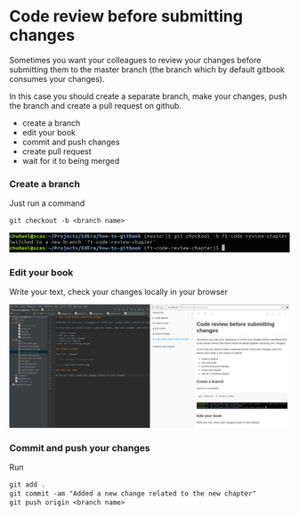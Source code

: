 # Code review before submitting changes

Sometimes you want your colleagues to review your changes before submitting them to the master branch (the branch which by default gitbook consumes your changes).

In this case you should create a separate branch, make your changes, push the branch and create a pull request on github.

* create a branch
* edit your book
* commit and push changes
* create pull request
* wait for it to being merged

### Create a branch

Just run a command

    git checkout -b <branch name>
    
![](../img/create-branch.png)

### Edit your book

Write your text, check your changes locally in your browser

![](../img/check-changes.png)

### Commit and push your changes

Run

    git add .
    git commit -am "Added a new change related to the new chapter"
    git push origin <branch name>
    





